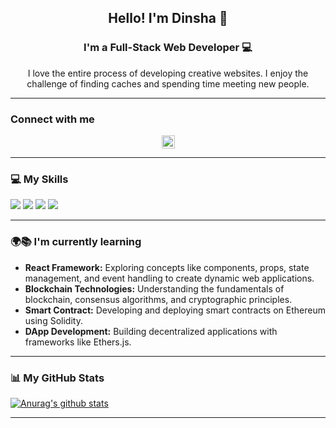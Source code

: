 <!-- <p align="center">
  <img src="https://github.com/user-attachments/assets/3ef6f51b-3ad4-4b6d-981f-155e37070dda.png" alt="githeader">
</p> -->

<h2 align="center">Hello! I'm Dinsha 👋</h2>

<h3 align="center">I'm a Full-Stack Web Developer 💻</h3>

<p align="center">
  I love the entire process of developing creative websites. I enjoy the challenge of finding caches and spending time meeting new people.
</p>

---

### Connect with me

<p align="center">
  <a href="https://www.linkedin.com/in/dinsha-sivan-20849026b/">
    <img src="https://raw.githubusercontent.com/yushi1007/yushi1007/main/images/linkedin.svg" alt="Dinsha | LinkedIn" width="21px" />
  </a>
</p>

---

### 💻 My Skills

<p align="center">


![](https://img.shields.io/badge/Code-JavaScript-informational?style=flat&logo=JavaScript&color=F7DF1E)
![](https://img.shields.io/badge/Code-HTML5-informational?style=flat&logo=HTML5&color=E34F26)
![](https://img.shields.io/badge/Code-PostgreSQL-informational?style=flat&logo=PostgreSQL&color=336791)
![](https://img.shields.io/badge/Code-SQLite-informational?style=flat&logo=SQLite&color=003B57)

</p>

---

### 🌍📚 I'm currently learning

<ul>
  <li><b>React Framework:</b> Exploring concepts like components, props, state management, and event handling to create dynamic web applications.</li>
  <li><b>Blockchain Technologies:</b> Understanding the fundamentals of blockchain, consensus algorithms, and cryptographic principles.</li>
  <li><b>Smart Contract:</b> Developing and deploying smart contracts on Ethereum using Solidity.</li>
  <li><b>DApp Development:</b> Building decentralized applications with frameworks like Ethers.js.</li>
</ul>

---

### 📊 My GitHub Stats

[![Anurag's github stats](https://github-readme-stats.vercel.app/api?username=dinshasivan)](https://github.com/dinshasivan)

---

<!--
**dinshasivan/dinshasivan** is a ✨ _special_ ✨ repository because its `README.md` (this file) appears on your GitHub profile.

Here are some ideas to get you started:

- 🔭 I’m currently working on ...
- 🌱 I’m currently learning ...
- 👯 I’m looking to collaborate on ...
- 🤔 I’m looking for help with ...
- 💬 Ask me about ...
- 📫 How to reach me: ...
- 😄 Pronouns: ...
- ⚡ Fun fact: ...
-->
